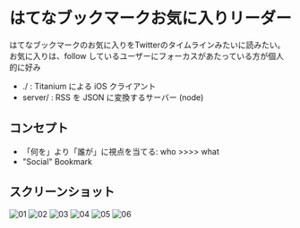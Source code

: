 はてなブックマークお気に入りリーダー
=====

はてなブックマークのお気に入りをTwitterのタイムラインみたいに読みたい。
お気に入りは、follow しているユーザーにフォーカスがあたっている方が個人的に好み

* ./ : Titanium による iOS クライアント
* server/ : RSS を JSON に変換するサーバー (node)

コンセプト
--------------------
* 「何を」より「誰が」に視点を当てる: who  >>>> what
* "Social" Bookmark

スクリーンショット
--------------------

![01](http://bloghackers.net/~naoya/images/hbfav_20111010/hbfav_20111010_01.png)
![02](http://bloghackers.net/~naoya/images/hbfav_20111010/hbfav_20111010_02.png)
![03](http://bloghackers.net/~naoya/images/hbfav_20111010/hbfav_20111010_03.png)
![04](http://bloghackers.net/~naoya/images/hbfav_20111010/hbfav_20111010_04.png)
![05](http://bloghackers.net/~naoya/images/hbfav_20111010/hbfav_20111010_05.png)
![06](http://bloghackers.net/~naoya/images/hbfav_20111010/hbfav_20111010_06.png)
